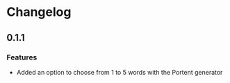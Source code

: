 # Changelog

## 0.1.1

### Features

- Added an option to choose from 1 to 5 words with the Portent generator